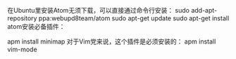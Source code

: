 在Ubuntu里安装Atom无须下载，可以直接通过命令行安装：
sudo add-apt-repository ppa:webupd8team/atom
sudo apt-get update
sudo apt-get install atom安装必备插件：

apm install minimap
对于Vim党来说，这个插件是必须安装的：
apm install vim-mode
